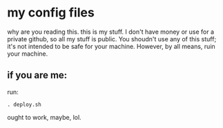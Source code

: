 # my config files

why are you reading this. this is my stuff. I don't have money or use for a private github, so all my stuff is public.
You shoudn't use any of this stuff; it's not intended to be safe for your machine.
However, by all means, ruin your machine.

## if you are me:

run:

    . deploy.sh

ought to work, maybe, lol.
